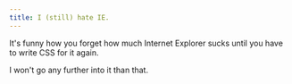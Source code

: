 ```yaml
---
title: I (still) hate IE.
---
```


It's funny how you forget how much Internet Explorer sucks until you have to
write CSS for it again.

I won't go any further into it than that.
